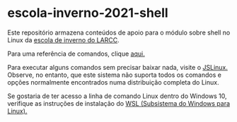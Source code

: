 # escola-inverno-2021-shell

Este repositório armazena conteúdos de apoio para o módulo sobre shell no Linux da [escola de inverno do LARCC](https://larcc.setrem.com.br/escola-de-inverno-2021/).

Para uma referência de comandos, clique [aqui.](https://htmlpreview.github.io/?https://github.com/larcc-group/escola-inverno-2021-shell/blob/main/index.html)

Para executar alguns comandos sem precisar baixar nada, visite o [JSLinux.](https://bellard.org/jslinux/vm.html?url=alpine-x86.cfg&mem=192) Observe, no entanto, que este sistema não suporta todos os comandos e opções normalmente encontrados numa distribuição completa do Linux.

Se gostaria de ter acesso a linha de comando Linux dentro do Windows 10, verifique as instruções de instalação do [WSL (Subsistema do Windows para Linux).](https://docs.microsoft.com/pt-br/windows/wsl/install-win10#:~:text=Tudo%20o%20que%20voc%C3%AA%20precisa,pronto%20para%20usar%20o%20WSL.)


